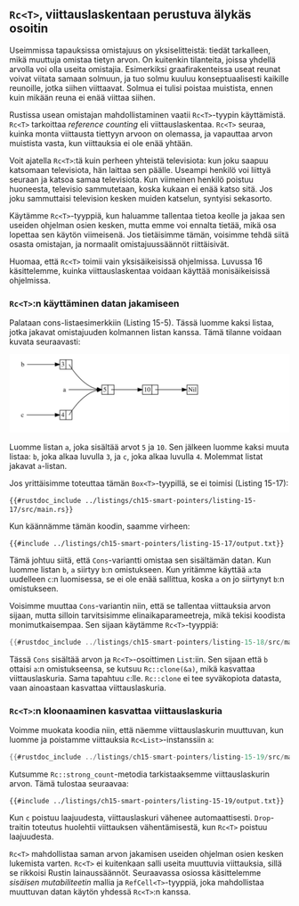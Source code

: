 ## `Rc<T>`, viittauslaskentaan perustuva älykäs osoitin

Useimmissa tapauksissa omistajuus on yksiselitteistä: tiedät tarkalleen, mikä muuttuja omistaa tietyn arvon. On kuitenkin tilanteita, joissa yhdellä arvolla voi olla useita omistajia. Esimerkiksi graafirakenteissa useat reunat voivat viitata samaan solmuun, ja tuo solmu kuuluu konseptuaalisesti kaikille reunoille, jotka siihen viittaavat. Solmua ei tulisi poistaa muistista, ennen kuin mikään reuna ei enää viittaa siihen.

Rustissa usean omistajan mahdollistaminen vaatii `Rc<T>`-tyypin käyttämistä. `Rc<T>` tarkoittaa _reference counting_ eli viittauslaskentaa. `Rc<T>` seuraa, kuinka monta viittausta tiettyyn arvoon on olemassa, ja vapauttaa arvon muistista vasta, kun viittauksia ei ole enää yhtään.

Voit ajatella `Rc<T>`:tä kuin perheen yhteistä televisiota: kun joku saapuu katsomaan televisiota, hän laittaa sen päälle. Useampi henkilö voi liittyä seuraan ja katsoa samaa televisiota. Kun viimeinen henkilö poistuu huoneesta, televisio sammutetaan, koska kukaan ei enää katso sitä. Jos joku sammuttaisi television kesken muiden katselun, syntyisi sekasorto.

Käytämme `Rc<T>`-tyyppiä, kun haluamme tallentaa tietoa keolle ja jakaa sen useiden ohjelman osien kesken, mutta emme voi ennalta tietää, mikä osa lopettaa sen käytön viimeisenä. Jos tietäisimme tämän, voisimme tehdä siitä osasta omistajan, ja normaalit omistajuussäännöt riittäisivät.

Huomaa, että `Rc<T>` toimii vain yksisäikeisissä ohjelmissa. Luvussa 16 käsittelemme, kuinka viittauslaskentaa voidaan käyttää monisäikeisissä ohjelmissa.

### `Rc<T>`:n käyttäminen datan jakamiseen

Palataan cons-listaesimerkkiin (Listing 15-5). Tässä luomme kaksi listaa, jotka jakavat omistajuuden kolmannen listan kanssa. Tämä tilanne voidaan kuvata seuraavasti:

<img alt="Kaksi listaa jakavat kolmannen listan omistajuuden" src="img/trpl15-03.svg" class="center" />

Luomme listan `a`, joka sisältää arvot `5` ja `10`. Sen jälkeen luomme kaksi muuta listaa: `b`, joka alkaa luvulla `3`, ja `c`, joka alkaa luvulla `4`. Molemmat listat jakavat `a`-listan.

Jos yrittäisimme toteuttaa tämän `Box<T>`-tyypillä, se ei toimisi (Listing 15-17):

```rust,ignore,does_not_compile
{{#rustdoc_include ../listings/ch15-smart-pointers/listing-15-17/src/main.rs}}
```

Kun käännämme tämän koodin, saamme virheen:

```console
{{#include ../listings/ch15-smart-pointers/listing-15-17/output.txt}}
```

Tämä johtuu siitä, että `Cons`-variantti omistaa sen sisältämän datan. Kun luomme listan `b`, `a` siirtyy `b`:n omistukseen. Kun yritämme käyttää `a`:ta uudelleen `c`:n luomisessa, se ei ole enää sallittua, koska `a` on jo siirtynyt `b`:n omistukseen.

Voisimme muuttaa `Cons`-variantin niin, että se tallentaa viittauksia arvon sijaan, mutta silloin tarvitsisimme elinaikaparameetreja, mikä tekisi koodista monimutkaisempaa. Sen sijaan käytämme `Rc<T>`-tyyppiä:

```rust
{{#rustdoc_include ../listings/ch15-smart-pointers/listing-15-18/src/main.rs}}
```

Tässä `Cons` sisältää arvon ja `Rc<T>`-osoittimen `List`:iin. Sen sijaan että `b` ottaisi `a`:n omistukseensa, se kutsuu `Rc::clone(&a)`, mikä kasvattaa viittauslaskuria. Sama tapahtuu `c`:lle. `Rc::clone` ei tee syväkopiota datasta, vaan ainoastaan kasvattaa viittauslaskuria.

### `Rc<T>`:n kloonaaminen kasvattaa viittauslaskuria

Voimme muokata koodia niin, että näemme viittauslaskurin muuttuvan, kun luomme ja poistamme viittauksia `Rc<List>`-instanssiin `a`:

```rust
{{#rustdoc_include ../listings/ch15-smart-pointers/listing-15-19/src/main.rs:here}}
```

Kutsumme `Rc::strong_count`-metodia tarkistaaksemme viittauslaskurin arvon. Tämä tulostaa seuraavaa:

```console
{{#include ../listings/ch15-smart-pointers/listing-15-19/output.txt}}
```

Kun `c` poistuu laajuudesta, viittauslaskuri vähenee automaattisesti. `Drop`-traitin toteutus huolehtii viittauksen vähentämisestä, kun `Rc<T>` poistuu laajuudesta.

`Rc<T>` mahdollistaa saman arvon jakamisen useiden ohjelman osien kesken lukemista varten. `Rc<T>` ei kuitenkaan salli useita muuttuvia viittauksia, sillä se rikkoisi Rustin lainaussäännöt. Seuraavassa osiossa käsittelemme _sisäisen mutabiliteetin_ mallia ja `RefCell<T>`-tyyppiä, joka mahdollistaa muuttuvan datan käytön yhdessä `Rc<T>`:n kanssa.
